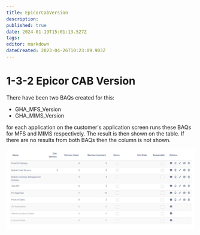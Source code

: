 ```yaml
---
title: EpicorCabVersion
description: 
published: true
date: 2024-01-19T15:01:13.527Z
tags: 
editor: markdown
dateCreated: 2023-04-26T10:23:09.903Z
---
```


# 1-3-2 Epicor CAB Version

There have been two BAQs created for this:
- GHA_MFS_Version
- GHA_MIMS_Version

for each application on the customer's application screen runs these BAQs for MFS and MIMS respectively. The result is then shown on the table. If there are no results from both BAQs then the column is not shown.

![image_2023-04-26_112259712.png](/image_2023-04-26_112259712.png)